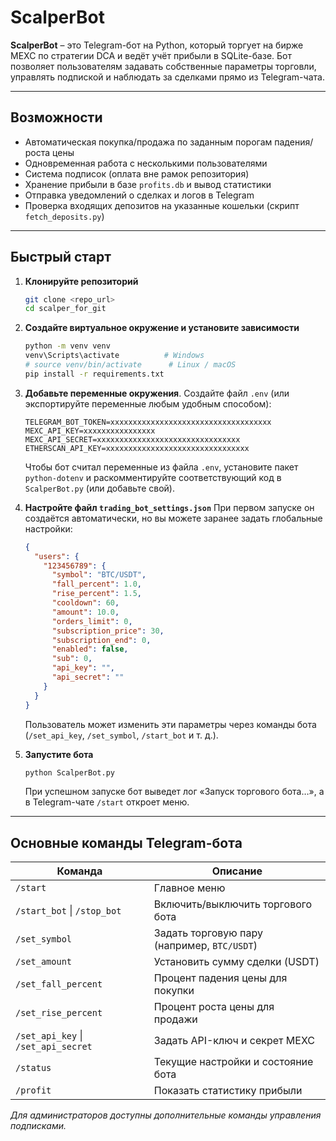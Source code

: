 # ScalperBot

**ScalperBot** – это Telegram-бот на Python, который торгует на бирже MEXC по стратегии DCA и ведёт учёт прибыли в SQLite-базе. Бот позволяет пользователям задавать собственные параметры торговли, управлять подпиской и наблюдать за сделками прямо из Telegram-чата.

---

## Возможности

* Автоматическая покупка/продажа по заданным порогам падения/роста цены
* Одновременная работа с несколькими пользователями
* Система подписок (оплата вне рамок репозитория)
* Хранение прибыли в базе `profits.db` и вывод статистики
* Отправка уведомлений о сделках и логов в Telegram
* Проверка входящих депозитов на указанные кошельки (скрипт `fetch_deposits.py`)

---

## Быстрый старт

1. **Клонируйте репозиторий**
   ```bash
   git clone <repo_url>
   cd scalper_for_git
   ```
2. **Создайте виртуальное окружение и установите зависимости**
   ```bash
   python -m venv venv
   venv\Scripts\activate          # Windows
   # source venv/bin/activate      # Linux / macOS
   pip install -r requirements.txt
   ```
3. **Добавьте переменные окружения**. Создайте файл `.env` (или экспортируйте переменные любым удобным способом):
   ```env
   TELEGRAM_BOT_TOKEN=xxxxxxxxxxxxxxxxxxxxxxxxxxxxxxxxxxxx
   MEXC_API_KEY=xxxxxxxxxxxxxxxx
   MEXC_API_SECRET=xxxxxxxxxxxxxxxxxxxxxxxxxxxxxxxx
   ETHERSCAN_API_KEY=xxxxxxxxxxxxxxxxxxxxxxxxxxxxxxxx
   ```
   Чтобы бот считал переменные из файла `.env`, установите пакет `python-dotenv` и раскомментируйте соответствующий код в `ScalperBot.py` (или добавьте свой).

4. **Настройте файл `trading_bot_settings.json`**
   При первом запуске он создаётся автоматически, но вы можете заранее задать глобальные настройки:
   ```json
   {
     "users": {
       "123456789": {
         "symbol": "BTC/USDT",
         "fall_percent": 1.0,
         "rise_percent": 1.5,
         "cooldown": 60,
         "amount": 10.0,
         "orders_limit": 0,
         "subscription_price": 30,
         "subscription_end": 0,
         "enabled": false,
         "sub": 0,
         "api_key": "",
         "api_secret": ""
       }
     }
   }
   ```
   Пользователь может изменить эти параметры через команды бота (`/set_api_key`, `/set_symbol`, `/start_bot` и т. д.).

5. **Запустите бота**
   ```bash
   python ScalperBot.py
   ```
   При успешном запуске бот выведет лог «Запуск торгового бота…», а в Telegram-чате `/start` откроет меню.

---

## Основные команды Telegram-бота

| Команда | Описание |
|---------|----------|
| `/start` | Главное меню |
| `/start_bot` \| `/stop_bot` | Включить/выключить торгового бота |
| `/set_symbol` | Задать торговую пару (например, `BTC/USDT`) |
| `/set_amount` | Установить сумму сделки (USDT) |
| `/set_fall_percent` | Процент падения цены для покупки |
| `/set_rise_percent` | Процент роста цены для продажи |
| `/set_api_key` \| `/set_api_secret` | Задать API-ключ и секрет MEXC |
| `/status` | Текущие настройки и состояние бота |
| `/profit` | Показать статистику прибыли |

*Для администраторов доступны дополнительные команды управления подписками.*

